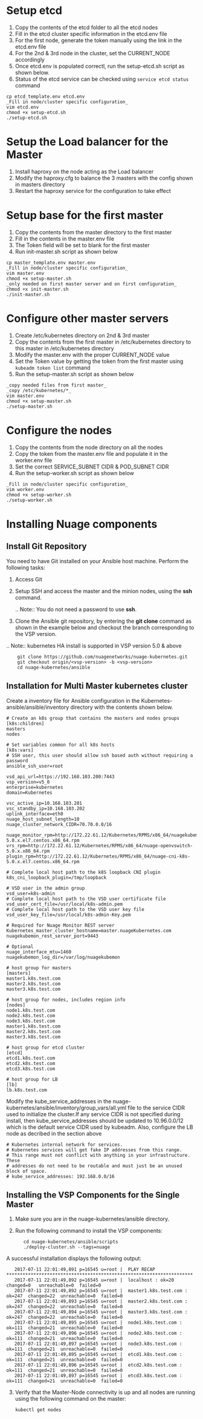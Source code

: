  # Setup etcd

 1. Copy the contents of the etcd folder to all the etcd nodes
 2. Fill in the etcd cluster specific information in the etcd.env file
 3. For the first node, generate the token manually using the link in the etcd.env file
 4. For the 2nd & 3rd node in the cluster, set the CURRENT_NODE accordingly
 5. Once etcd.env is populated correctl, run the setup-etcd.sh script as shown below.
 6. Status of the etcd service can be checked using `service etcd status` command
 
 ```
 cp etcd_template.env etcd.env
 _Fill in node/cluster specific configuration_
 vim etcd.env
 chmod +x setup-etcd.sh
 ./setup-etcd.sh
```
# Setup the Load balancer for the Master

1. Install haproxy on the node acting as the Load balancer
2. Modify the haproxy.cfg to balance the 3 masters with the config shown in masters directory
3. Restart the haproxy service for the configuration to take effect

# Setup base for the first master

1. Copy the contents from the master directory to the first master
2. Fill in the contents in the master.env file
3. The Token field will be set to blank for the first master
4. Run init-master.sh script as shown below

```
cp master_template.env master.env
_Fill in node/cluster specific configuration_
vim master.env
chmod +x setup-master.sh
_only needed on first master server and on first configuration_
chmod +x init-master.sh
./init-master.sh
```

# Configure other master servers

1. Create /etc/kubernetes directory on 2nd & 3rd master
2. Copy the contents from the first master in /etc/kubernetes directory to this master in /etc/kubernetes directory
3. Modify the master.env with the proper CURRENT_NODE value
4. Set the Token value by getting the token from the first master using `kubeadm token list` command 
5. Run the setup-master.sh script as shown below

```
_copy needed files from first master_
_copy /etc/kubernetes/*_
vim master.env
chmod +x setup-master.sh
./setup-master.sh
```

# Configure the nodes

1. Copy the contents from the node directory on all the nodes
2. Copy the token from the master.env file and populate it in the worker.env file
3. Set the correct SERVICE_SUBNET CIDR & POD_SUBNET CIDR
4. Run the setup-worker.sh script as shown below

```
_Fill in node/cluster specific configuration_
vim worker.env
chmod +x setup-worker.sh
./setup-worker.sh

```
# Installing Nuage components


Install Git Repository
-----------------------

You need to have Git installed on your Ansible host machine. Perform the following tasks:

1. Access Git 
2. Setup SSH and access the master and the minion nodes, using the **ssh** command.

   .. Note:: You do not need a password to use **ssh**.

3. Clone the Ansible git repository, by entering the **git clone** command as shown in the example below and checkout the branch corresponding to the VSP version. 

.. Note:: kubernetes HA install is supported in VSP version 5.0 & above  
   
        git clone https://github.com/nuagenetworks/nuage-kubernetes.git
        git checkout origin/<vsp-version> -b <vsp-version>
        cd nuage-kubernetes/ansible

Installation for Multi Master kubernetes cluster
------------------------------------------------

Create a inventory file for Ansible configuration in the Kubernetes-ansible/ansible/inventory directory with the contents shown below.

    # Create an k8s group that contains the masters and nodes groups
    [k8s:children]
    masters
    nodes
    
    # Set variables common for all k8s hosts
    [k8s:vars]
    # SSH user, this user should allow ssh based auth without requiring a password
    ansible_ssh_user=root

    vsd_api_url=https://192.168.103.200:7443
    vsp_version=v5_0
    enterprise=kubernetes
    domain=Kubernetes
    
    vsc_active_ip=10.168.103.201
    vsc_standby_ip=10.168.103.202
    uplink_interface=eth0
    nuage_host_subnet_length=10
    nuage_cluster_network_CIDR=70.70.0.0/16

    nuage_monitor_rpm=http://172.22.61.12/Kubernetes/RPMS/x86_64/nuagekubemon-5.0.x.el7.centos.x86_64.rpm
    vrs_rpm=http://172.22.61.12/Kubernetes/RPMS/x86_64/nuage-openvswitch-5.0.x.x86_64.rpm
    plugin_rpm=http://172.22.61.12/Kubernetes/RPMS/x86_64/nuage-cni-k8s-5.0.x.el7.centos.x86_64.rpm
    
    # Complete local host path to the k8S loopback CNI plugin
    k8s_cni_loopback_plugin=/tmp/loopback
    
    # VSD user in the admin group
    vsd_user=k8s-admin
    # Complete local host path to the VSD user certificate file
    vsd_user_cert_file=/usr/local/k8s-admin.pem
    # Complete local host path to the VSD user key file
    vsd_user_key_file=/usr/local/k8s-admin-Key.pem

    # Required for Nuage Monitor REST server 
    Kubernetes_master_cluster_hostname=master.nuageKubernetes.com
    nuagekubemon_rest_server_port=9443
    
    # Optional
    nuage_interface_mtu=1460
    nuagekubemon_log_dir=/var/log/nuagekubemon
    
    # host group for masters
    [masters]
    master1.k8s.test.com
    master2.k8s.test.com
    master3.k8s.test.com
    
    # host group for nodes, includes region info
    [nodes]
    node1.k8s.test.com
    node2.k8s.test.com
    node3.k8s.test.com
    master1.k8s.test.com
    master2.k8s.test.com
    master3.k8s.test.com
      
    # host group for etcd cluster
    [etcd]
    etcd1.k8s.test.com
    etcd2.k8s.test.com
    etcd3.k8s.test.com
        
    # host group for LB
    [lb]
    lb.k8s.test.com

Modify the kube_service_addresses in the  nuage-kubernetes/ansible/inventory/group_vars/all.yml file to the service CIDR used to initialize the cluster.If any service CIDR is not specified during install, then kube_service_addresses should be updated to 10.96.0.0/12 which is the default service CIDR used by kubeadm. Also, configure the LB node as decribed in the section above


    # Kubernetes internal network for services.
    # Kubernetes services will get fake IP addresses from this range.
    # This range must not conflict with anything in your infrastructure. These
    # addresses do not need to be routable and must just be an unused block of space.
    # kube_service_addresses: 192.168.0.0/16


Installing the VSP Components for the Single Master
----------------------------------------------------

1. Make sure you are in the nuage-kubernetes/ansible directory. 
2. Run the following command to install the VSP components:

   
   ```
      cd nuage-kubernetes/ansible/scripts
      ./deploy-cluster.sh --tags=nuage
   ```
 
  A successful installation displays the following output:
  
  
   
       2017-07-11 22:01:49,891 p=16545 u=root |  PLAY RECAP *********************************************************************
       2017-07-11 22:01:49,892 p=16545 u=root |  localhost : ok=20   changed=0   unreachable=0  failed=0
       2017-07-11 22:01:49,892 p=16545 u=root |  master1.k8s.test.com : ok=247  changed=22  unreachable=0  failed=0
       2017-07-11 22:01:49,893 p=16545 u=root |  master2.k8s.test.com : ok=247  changed=22  unreachable=0  failed=0
       2017-07-11 22:01:49,894 p=16545 u=root |  master3.k8s.test.com : ok=247  changed=22  unreachable=0  failed=0
       2017-07-11 22:01:49,895 p=16545 u=root |  node1.k8s.test.com : ok=111  changed=21  unreachable=0  failed=0
       2017-07-11 22:01:49,896 p=16545 u=root |  node2.k8s.test.com : ok=111  changed=21  unreachable=0  failed=0
       2017-07-11 22:01:49,897 p=16545 u=root |  node3.k8s.test.com : ok=111  changed=21  unreachable=0  failed=0
       2017-07-11 22:01:49,895 p=16545 u=root |  etcd1.k8s.test.com : ok=111  changed=21  unreachable=0  failed=0
       2017-07-11 22:01:49,896 p=16545 u=root |  etcd2.k8s.test.com : ok=111  changed=21  unreachable=0  failed=0
       2017-07-11 22:01:49,897 p=16545 u=root |  etcd3.k8s.test.com : ok=111  changed=21  unreachable=0  failed=0
       
3. Verify that the Master-Node connectivity is up and all nodes are running using the following command on the master:

      `kubectl get nodes`       
      



